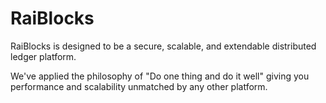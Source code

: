 RaiBlocks
======
RaiBlocks is designed to be a secure, scalable, and extendable distributed ledger platform.

We've applied the philosophy of "Do one thing and do it well" giving you performance and scalability unmatched by any other platform.
